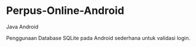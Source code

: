 # Perpus-Online-Android
Java Android

Penggunaan Database SQLite pada Android sederhana untuk validasi login.
